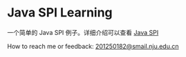 # Java SPI Learning

一个简单的 Java SPI 例子。详细介绍可以查看 [Java SPI](https://zyinnju.com/2022/11/17/Java-SPI/)

How to reach me or feedback: 201250182@smail.nju.edu.cn
